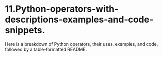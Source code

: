 # 11.Python-operators-with-descriptions-examples-and-code-snippets.
Here is a breakdown of Python operators, their uses, examples, and code, followed by a table-formatted README.
